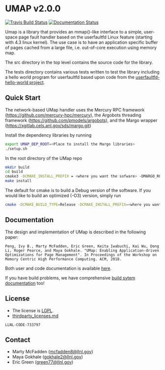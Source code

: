 # UMAP v2.0.0

[![Travis Build Status](https://travis-ci.com/LLNL/umap.svg?branch=develop)](https://travis-ci.com/LLNL/umap)
[![Documentation Status](https://readthedocs.org/projects/llnl-umap/badge/?version=develop)](https://llnl-umap.readthedocs.io/en/develop/?badge=develop)

Umap is a library that provides an mmap()-like interface to a simple, user-
space page fault handler based on the userfaultfd Linux feature (starting with
4.3 linux kernel). The use case is to have an application specific buffer of
pages cached from a large file, i.e. out-of-core execution using memory map.

The src directory in the top level contains the source code for the library.

The tests directory contains various tests written to test the library
including a hello world program for userfaultfd based upon code from the
[userfaultfd-hello-world project](http://noahdesu.github.io/2016/10/10/userfaultfd-hello-world.html).

## Quick Start
The network-based UMap handler uses the Mercury RPC framework (https://github.com/mercury-hpc/mercury), the Argobots threading framework (https://github.com/pmodels/argobots), and the Margo wrapper (https://xgitlab.cels.anl.gov/sds/margo.git)

Install the dependency libraries by running

```bash
export UMAP_DEP_ROOT=<Place to install the Margo libraries>
./setup.sh
```

In the root directory of the UMap repo

```bash
mkdir build
cd build
cmake3 -DCMAKE_INSTALL_PREFIX = <where you want the sofware> -DMARGO_ROOT=$UMAP_DEP_ROOT ..
make install
```

The default for cmake is to build a Debug version of the software.  If you
would like to build an optimized (-O3) version, simply run 
```bash
cmake -DCMAKE_BUILD_TYPE=Release -DCMAKE_INSTALL_PREFIX=<where you want the sofware>  -DMARGO_ROOT=$UMAP_DEP_ROOT ..
```

## Documentation

The design and implementation of UMap is described in the following paper:

```Peng, Ivy B., Marty McFadden, Eric Green, Keita Iwabuchi, Kai Wu, Dong Li, Roger Pearce, and Maya Gokhale. "UMap: Enabling Application-driven Optimizations for Page Management". In Proceedings of the Workshop on Memory Centric High Performance Computing. ACM, 2018.```

Both user and code documentation is available
[here](http://llnl-umap.readthedocs.io/).

If you have build problems, we have comprehensive
[build sytem documentation](https://llnl-umap.readthedocs.io/en/develop/advanced_configuration.html) too!

## License

- The license is [LGPL](/LICENSE).
- [thirdparty_licenses.md](/thirdparty_licenses.md)

`LLNL-CODE-733797`

## Contact

- Marty McFadden  (mcfadden8@llnl.gov)
- Maya Gokhale (gokhale2@llnl.gov)
- Eric Green (green77@llnl.gov)
